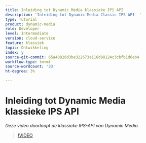 ```yaml
---
title: Inleiding tot Dynamic Media klassieke IPS API
description: 'Inleiding tot Dynamic Media Classic IPS API  '
type: Tutorial
product: dynamic-media
role: Developer
level: Intermediate
version: cloud-service
feature: klassiek
topic: Ontwikkeling
index: y
source-git-commit: 65a40826d3be322673e116d98124c3cbfb1d6eb4
workflow-type: tm+mt
source-wordcount: '33'
ht-degree: 3%

---
```


# Inleiding tot Dynamic Media klassieke IPS API

*Deze video doorloopt de klassieke IPS-API van Dynamic Media.*

>[!VIDEO](https://video.tv.adobe.com/v/335453?quality=9&learn=on)
